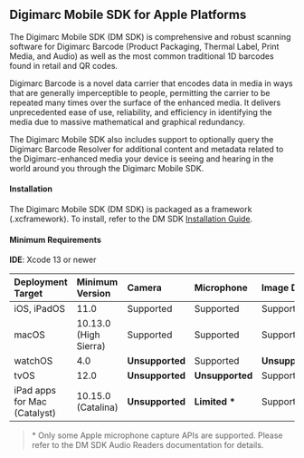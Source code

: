 ## Digimarc Mobile SDK for Apple Platforms
The Digimarc Mobile SDK (DM SDK) is comprehensive and robust scanning software for Digimarc Barcode (Product Packaging, Thermal Label, Print Media, and Audio) as well as the most common traditional 1D barcodes found in retail and QR codes.

Digimarc Barcode is a novel data carrier that encodes data in media in ways that are generally imperceptible to people, permitting the carrier to be repeated many times over the surface of the enhanced media. It delivers unprecedented ease of use, reliability, and efficiency in identifying the media due to massive mathematical and graphical redundancy.

The Digimarc Mobile SDK also includes support to optionally query the Digimarc Barcode Resolver for additional content and metadata related to the Digimarc-enhanced media your device is seeing and hearing in the world around you through the Digimarc Mobile SDK.

#### Installation
The Digimarc Mobile SDK (DM SDK) is packaged as a framework (.xcframework). To install, refer to the DM SDK [Installation Guide](installation-guide.html).

#### Minimum Requirements
**IDE**: Xcode 13 or newer

| Deployment Target | Minimum Version | Camera | Microphone | Image Data | Audio Data |
| :---------------- | :----- | :----- | :--------- | :--------- | :--------- |
| iOS, iPadOS | 11.0 | Supported | Supported | Supported | Supported |
| macOS | 10.13.0 (High Sierra) | Supported         | Supported       | Supported       | Supported  |
| watchOS | 4.0 | **Unsupported** | Supported | **Unsupported** | Supported  |
| tvOS | 12.0 | **Unsupported** | **Unsupported** | Supported | Supported |
| iPad apps for Mac (Catalyst) | 10.15.0 (Catalina) | **Unsupported** | **Limited \*** | Supported | Supported |

> \* Only some Apple microphone capture APIs are supported. Please refer to the DM SDK Audio Readers documentation for details.
